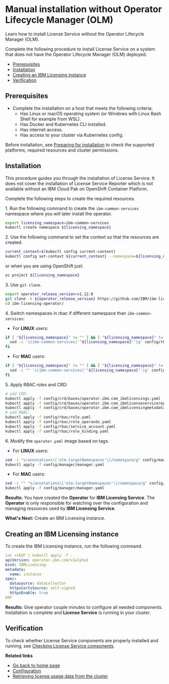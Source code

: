 # Manual installation without Operator Lifecycle Manager (OLM)

Learn how to install License Service without the Operator Lifecycle Manager (OLM).

Complete the following procedure to install License Service on a system that does not have the Operator Lifecycle Manager (OLM) deployed.

- [Prerequisites](#prerequisites)
- [Installation](#installation)
- [Creating an IBM Licensing instance](#creating-an-ibm-licensing-instance)
- [Verification](#verification)

## Prerequisites

- Complete the installation on a host that meets the following criteria:
    - Has Linux or macOS operating system (or Windows with Linux Bash Shell for example from WSL).
    - Has Docker and Kubernetes CLI installed.
    - Has internet access.
    - Has access to your cluster via Kubernetes config.

Before installation, see [Preparing for installation](Preparing_for_installation.md) to check the supported platforms, required resources and cluster permissions.

## Installation

This procedure guides you through the installation of License Service. It does not cover the installation of License Service Reporter which is not available without an IBM Cloud Pak on OpenShift Container Platform.

Complete the following steps to create the required resources.

1\. Run the following command to create the `ibm-common-services` namespace where you will later install the operator.

```bash
export licensing_namespace=ibm-common-services
kubectl create namespace ${licensing_namespace}
```

2\. Use the following command to set the context so that the resources are created.

```bash
current_context=$(kubectl config current-context)
kubectl config set-context ${current_context} --namespace=${licensing_namespace}
```

or when you are using OpenShift just:

```bash
oc project ${licensing_namespace}
```

3\. Use `git clone`.

```bash
export operator_release_version=v1.12.0
git clone -b ${operator_release_version} https://github.com/IBM/ibm-licensing-operator.git
cd ibm-licensing-operator/
```

4\. Switch namespaces in rbac if different namespace than `ibm-common-services`:

- For **LINUX** users:

```bash
if [ "${licensing_namespace}" != "" ] && [ "${licensing_namespace}" != "ibm-common-services" ]; then
  sed -i 's|ibm-common-services|'"${licensing_namespace}"'|g' config/rbac/*.yaml
fi
```

- For **MAC** users:

```bash
if [ "${licensing_namespace}" != "" ] && [ "${licensing_namespace}" != "ibm-common-services" ]; then
  sed -i "" 's|ibm-common-services|'"${licensing_namespace}"'|g' config/rbac/*.yaml
fi
```

5\. Apply RBAC roles and CRD:

```bash
# add CRD:
kubectl apply -f config/crd/bases/operator.ibm.com_ibmlicensings.yaml
kubectl apply -f config/crd/bases/operator.ibm.com_ibmlicenseservicereporters.yaml
kubectl apply -f config/crd/bases/operator.ibm.com_ibmlicensingmetadatas.yaml
# add RBAC:
kubectl apply -f config/rbac/role.yaml
kubectl apply -f config/rbac/role_operands.yaml
kubectl apply -f config/rbac/service_account.yaml
kubectl apply -f config/rbac/role_binding.yaml
```

6\. Modify the `operator.yaml` image based on tags.

- For **LINUX** users:

```bash
sed -i "s/annotations\['olm.targetNamespaces'\]/namespace/g" config/manager/manager.yaml
kubectl apply -f config/manager/manager.yaml
```

- For **MAC** users:

```bash
sed -i "" "s/annotations\['olm.targetNamespaces'\]/namespace/g" config/manager/manager.yaml
kubectl apply -f config/manager/manager.yaml
```

**Results:**
You have created the **Operator** for **IBM Licensing Service**. The **Operator** is only responsible for watching over the configuration and managing resources used by **IBM Licensing Service**.

**What's Next:**
Create an IBM Licensing instance.

## Creating an IBM Licensing instance

 To create the IBM Licensing instance, run the following command.

```yaml
cat <<EOF | kubectl apply -f -
apiVersion: operator.ibm.com/v1alpha1
kind: IBMLicensing
metadata:
  name: instance
spec:
  datasource: datacollector
  httpsCertsSource: self-signed
  httpsEnable: true
EOF
```

**Results:**
Give operator couple minutes to configure all needed components.
Installation is complete and **License Service** is running in your cluster.

## Verification

To check whether License Service components are properly installed and running, see [Checking License Service components](Configuration.md#checking-license-service-components).

<b>Related links</b>

- [Go back to home page](../License_Service_main.md#documentation)
- [Configuration](Configuration.md)
- [Retrieving license usage data from the cluster](Retrieving_data.md)
